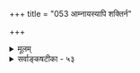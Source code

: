 +++
title = "053 आम्नायस्यापि शक्तिर्न"

+++
<details><summary>मूलम्</summary>

आम्नायस्यापि शक्तिर्न खलु गमयितुं स्वोपजीव्यप्रतीपं यूपादित्यैक्यवाक्यप्रभृतिरितरथा नोपचारं भजेत ।  
अक्षाम्नायः स्वपूर्वापरविहतिभयान्नेति नेत्यादिवाक्यं वैलक्षण्यादिमात्रं प्रथयति भुवनाद्ब्रह्मणो विश्वमूर्तेः ॥ ५३ ॥
</details>

<details><summary>सर्वाङ्कषटीका - ५३</summary>

198. 

477 

[ श्रुत्या प्रपञ्चमिथ्यात्वासिद्धिः ] 

आम्नायस्यापि शक्तिर्न खलु गमयितुं स्वोपजीव्यप्रतीपम् 

यूपादित्यैक्यवाक्यप्रभृतिरितरथा नोपचारं भजेत । अक्षाम्नायस्वपूर्वापरविहतिभयात् नेतिनेत्यादिवाक्यं 

वैलक्षण्यादिमात्रं प्रथयति भुवनात् ब्रह्मणो विश्वमूर्तेः ॥53॥ 



ननु अनुमानाज्जगन्मिथ्यात्वासिद्धावपि श्रुत्यैव तत्सिद्धिरित्याशङ्कां समाधत्ते – आम्नायस्यापी- त्यादि । तदेतन्निराकरोति - **आम्नायस्यापि** = श्रुतेरपि **स्वोपजीव्यप्रतीपम्** = **स्वेन** = शास्त्रेण शब्दरूपेण **उपजीव्यम्** =शक्तिग्रहणाद्युपयोगि यत् प्रत्यक्षम्, **तद्विरुद्धम्** = तादृशप्रत्यक्षस्यैवाप्रामाण्यापादकम् जगन्मिथ्यात्वरूपमर्थम् **गमयितुम्** = बोधयितुम् शक्तिः न खलु भवेत् । अतः श्रुत्या जगन्मिथ्यात्वं न सिद्ध्यति ॥ 

'द्वे वा व ब्रह्मणो रूपे' (बृ. 4 - 3 - 1) इत्युपक्रम्य मूर्तीमूर्तब्राह्मणे हि वाय्वाकाशावमूर्ती, पृथिव्यप्तेजांसि मूर्तानि चेति पञ्चभूतानि ब्रह्मणो रूपाणीत्युपदिश्य, 'अथात आदेशो नेति नेति' (बृ.4-3- 6) इति मूर्तमूर्तशब्दनिर्दिष्टयोरुभयोरपि निषेधात् पञ्चभूतात्मकं जगत्सर्वं श्रुत्यैव 'नेति नेति' इति निषिध्यत इति जगतो मिथ्यात्वसिद्धिरिति ते कल्पयन्ति । श्रुतेश्शाब्दरूपत्वात्, शब्दस्य शक्तिग्रहणमन्तरा बोधकत्वासंभवात्, व्यवहारादेव लोके शक्तिग्रहात्, लोकव्यवहारस्यासद्विषयकत्वे तदधीनशक्तिग्रहस्यापि भ्रमत्वावश्यंभावात्, श्रुतिवाक्यात् प्रमारूपशाब्दबोध एव न स्यात् । अतः श्रुत्या न जगन्मिथ्यात्वसिद्धिः । न हि शक्तिग्रहमन्तरा वैदिकोऽपि शब्दः बोधं जनयेदिति । ननु श्रुतेस्सर्वप्रमाणमूर्धन्यस्य परापेक्षायाम् 'विरोधे त्वनपेक्षं स्यात्' इत्युक्तानपेक्षत्वं कथं युज्येतेति चेत्, न । स्वप्रामाण्ये तस्या इतरानपेक्षत्वमुच्यते, न तु शक्तिग्रहांशे । अयमेवांशः 'आम्नायस्यापि' इत्यपिनोच्यते । स्वतः प्रमाणस्यापि वेदस्य शक्तिग्रहणांशे प्रत्यक्षाद्यपेक्षा वर्तत इत्यर्थः । अयमर्थ उत्तरार्धे स्पष्टीभविष्यति ॥ 

एवमनङ्गीकारे बाधकमाह — यूपादित्येत्यादि । **इतरथा** = प्रत्यक्षविरुद्धमप्यर्थं श्रुतिर्यदि, बोधयेत् **यूपादित्यवाक्यप्रभृतिः** = 'अदित्यो यूपः' इत्यादिश्रुतिः **उपचारम्** = उपचारितार्थताम् न **भजेत** = न स्वीकुर्यात् । यूपादित्ययोरभेदस्य प्रत्यक्षविरोधाद्धि 'आदित्यो यूपः' इत्यस्य **आदित्यसदृशः** = आदित्यवत्प्रकाशमानः इत्यर्थः स्वीकृतः । अतः प्रत्यक्षविरुद्धमर्थं श्रुतिरपि न बोधयेत् । अयं विचार उत्तरश्लोकेऽप्यनुवर्तते ॥ 

॥ 

। 

TRE 

तर्हि ‘नेति नेति' इति वाक्यं किं वक्ति? इत्यत्राह - अक्षाम्नायेत्यादि । नेति **नेत्यादिवाक्यम्** = 'अथात आदेशो नेति नेति' इत्यादिवाक्यम् **अक्षाम्नायस्वपूर्वपरविहतिभयात्** = **अक्षाणि** = इन्द्रियाणि **आम्नायाः** = इतरश्रुतयः **स्वपूर्वापराणि** = मूर्तमूर्तब्राह्मणस्य पूर्वापरवचनानि । एतेषां **विहतयः** = विरोधाः, तेभ्यो भयात् **विश्वमूर्तेः** = **सर्वरूपिणः** = अनन्तमूर्तेः ब्रह्मणः **भुवनात्** = चिदचिदात्मकजगतः वैलक्षण्यमात्रम् 



सत्यत्वे तारतम्य 

478 

**प्रथयति** =प्रकटयति । अक्षम् इति अनुमानस्याप्युपलक्षकम् । तथा च प्रत्यक्षादिसकलप्रमाणविरोधात् स्वप्रकरणविरोधाच्च ‘नेति नेति' वाक्यम् ब्रह्मण इयत्तां निषेधति, न तु जगन्निषेधतीत्यर्थः ॥ 

प्रत्यक्षविरोधस्तु स्पष्ट एव । जगतो मिथ्यात्वे हि, तन्मूलकव्याप्तिग्रहादेरपि भ्रमत्वेन धूमाद्वह्नयनु- मानमपि धूलीपटलाद्वह्रयनुमानवद्भूमस्स्यात् । अथवा प्रमाणसम्प्लववादस्य वैदिकसम्मतत्वात् अनुमानगम्यवस्तूनामपि जगति सत्त्वादनुमानविरोधः । प्रत्यक्षानुमानमूलकत्वाच्छब्दशक्तिग्रहणस्य तयोर्भमत्वे तन्मूलकशक्तिग्रहस्य, एतन्मूलकस्य शाब्दबोधस्य च भ्रमत्वापत्त्या आगमोऽपि प्रमाणं न स्यात् । तथा च सकललौकिकवैदिकव्यवहारा उच्छृङ्खला भवेयुः । अतो नेतिनेतिवाक्यं न जगन्निषेधकम्, किन्तु मूर्तामूर्तात्मकं ब्रह्म इति कथनेन या ब्रह्मणः देशतः, कालतः, गुणतः, स्वरूपतश्च परिच्छिन्नता प्राप्ता, सा निषिध्यते । देशतः, कालतः गुणतः स्वरूपतश्चापरिच्छिन्नत्वाद्ब्रह्मणः । ज्ञानं हि ज्ञेयपरिच्छेदः । अतो ब्रह्मविषयकमपि ज्ञानं तादृशं परिच्छिन्नवस्तुविषयकं स्यादिति भ्रान्तिपरिहाराय ब्रह्मणः स्वव्यतिरिक्तेभ्योऽत्यन्तविलक्षणत्वम् 'यतो वाचो निवर्तन्ते' इत्यादिना प्रतिपन्नमत्राभिधीयते । अयमंशः पूर्वमेव (नायक. 3) विस्तरेण निरूपितः ॥ 

1 

आम्नायविरोधः - 'पुरुष एवेदं सर्वम् ' ' पादोऽस्य विश्वा भूतानि ' 'नान्तोऽस्ति मम दिव्यानां विभूतीनां परंतप' इत्यादिश्रुतिस्मृतिविरोधः । ‘नेति नेति' इत्यतः पूर्वम् ' अथाध्यात्मम्' इत्युपक्रम्य ‘तस्य हैतस्य पुरुषस्य महारजनं वासः' इति परमात्मनो दिव्यरूपादिकं वर्णितम् । अनन्तरमपि 'अथ नामधेयं सत्यस्य सत्यम्' इति जगतः सत्यत्वम्, परमात्मनस्ततोऽपि सत्यत्वम् इति च वर्णितम् ॥ 

स्वपूर्वापरवचनविरोधः - बृहदारण्यके (43) 'द्वे वा ब्रह्मणो रूपे' इत्युपक्रम्य पृथिव्यप्तेजांसि मूर्तनि, वायुरन्तरिक्षे अमूर्ते इति विभज्य पञ्चभूतानां तन्मूर्तित्वं प्रदर्श्य, तानि परमात्मनो रूपाणीति प्रदर्श्य 'अथात आदेश' इत्युपक्रम्य 'नेति नेति' इति तदुभयमपि निषिध्यत इति तयोर्मिथ्यात्वं सिद्ध्यतीति परे । परन्त्वेतेषां रूपाणां सत्यत्वमभिधाय, परमात्मनः ततोऽपि सत्यत्वस्य 'सत्यस्य सत्यम्' इत्यभिधीयते । ततश्च रूपाणामपि सत्यत्वम्, रूपिणस्ततोऽपि सत्यत्वकथनात्, सत्यत्वे तारतम्यं लभ्यते, न तु अन्यतरस्य मिथ्यात्वम् । श्रीशङ्कराचार्यैरप्येवमेव व्याख्यातम् – 'निरवशेषं सत्यं तु ब्रह्म, इतराणि तु सावशेषसत्यानि ' इति । अतो न जगन्मिथ्यात्वसिद्धिरित्यसकृदुक्तं पुरस्तात् ॥ 

1 

वस्तुतस्तु - मूर्तमूर्तयोः परमात्मरूपत्वं हि न लोकतः प्रतिपन्नम्, अपूर्वत्वात् । अतस्तत्र श्रुतेः स्वार्थे तात्पर्यमवर्जनीयम् । अत उत्तरत्र यत्किञ्चिन्निषिध्यते चेत्, तत् पूर्वाविरोधेनैव निषेध्यं भवेत् । अतस्तावन्मात्ररूपं न ब्रह्म, 'अनन्तरूपः' इति सहस्रनामसु पठनात् अनन्तरूपत्वात्तस्येत्युपदेश एव प्रकृते विवक्षितः । अन्यथा श्रुतिर्वृषळोद्वाहमन्त्रवद्भवेदित्यादिकमप्यसकृदुक्तम् । नैतावन्मात्रमपि ' अथ नामधेयं सत्यस्य सत्यम्' इत्युत्तरत्राभिधानात् परमात्मनोऽनन्तदिव्यमूर्तयोऽपि हिरण्मयः पूरुषः इत्यादिश्रुत्या सिद्ध्यन्ति । एतदुपर्यपि कुशकाशावलम्बनवत्, जर्तिलाधिकरणन्यायप्रदर्शनादिना शब्दवर्धनं प्रकृतानु- पयोगीत्यादिकं श्रीमत्परकालयतिभिः श्रीभाष्यगूढार्थसंग्रहे विस्तरेण प्रतिपादितं द्रष्टव्यम् ॥ 

199. 

479 

[ बाध्यबाधकभावनिर्णयः ] 

प्रत्यक्षेणैव पुंसां भवति दृढतरो देह एवाऽऽत्ममोहो 

ज्वालैक्यप्रत्यभिज्ञाद्युभयमपि च तत् बाध्यते ह्यागमाद्यैः । तस्मादक्षादिसिद्धं श्रुतिभिरपि जगत् बाध्यतामित्ययुक्तम् 

सन्देहार्हेषु शक्तं यदिह, न खलु तत् दोषदूरेष्वपि स्यात् ॥54॥ 

पुनः पुनस्तर्कपरैः ब्रह्मवैभवतस्करैः । तपस्साध्यप्रमेयेषु विशिष्य ब्रह्मनिर्णये ॥ 



तर्को नैव प्रमाणं स्यात्, कदापीत्यवधीयताम् । मुषितुं नैव शक्यं तद्वैभवं परमात्मनः ॥ ५३ ॥
</details>
